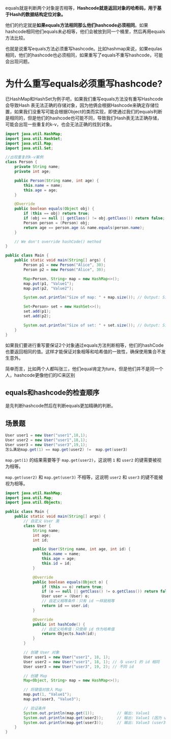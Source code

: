 equals就是判断两个对象是否相等，**Hashcode就是返回对象的哈希码，用于基于Hash的数据结构定位对象。**

他们的约定就是**如果equals方法相同那么他们hashcode必须相同**。如果hashcode相同他们equals未必相等，他们会被放到同一个桶里，然后再用equals方法比较。

也就是说重写equals方法必须重写hashcode。比如hashmap来说，如果equlas相同，他们的hashcode也必须相同，如果重写了equals不重写hashcode，可能会出现问题。

# 为什么重写equals必须重写hashcode?

已HashMap和HashSet为例子吧，如果我们重写equals方法没有重写Hashcode会导致Hash 表无法正确的存储对象，因为他俩会根据Hashcode来确定存储位置，如果我们没重写可能会根据Object的类而实现，即使通过我们的equals判断是相同的，但是他们的hashcode也可能不同，导致我们Hash表无法正确存储，可能会出现一些重复的k-v，也会无法正确的找到对象。

~~~java
import java.util.HashMap;
import java.util.HashSet;
import java.util.Map;
import java.util.Set;

//出现重复的k-v案例
class Person {
    private String name;
    private int age;

    public Person(String name, int age) {
        this.name = name;
        this.age = age;
    }

    @Override
    public boolean equals(Object obj) {
        if (this == obj) return true;
        if (obj == null || getClass() != obj.getClass()) return false;
        Person person = (Person) obj;
        return age == person.age && name.equals(person.name);
    }

    // We don't override hashCode() method
}

public class Main {
    public static void main(String[] args) {
        Person p1 = new Person("Alice", 30);
        Person p2 = new Person("Alice", 30);

        Map<Person, String> map = new HashMap<>();
        map.put(p1, "Value1");
        map.put(p2, "Value2");

        System.out.println("Size of map: " + map.size()); // Output: Size of map: 2

        Set<Person> set = new HashSet<>();
        set.add(p1);
        set.add(p2);

        System.out.println("Size of set: " + set.size()); // Output: Size of set: 2
    }
}
~~~



如果我们要进行重写要保证2个对象通过equals方法判断相等，他们的hashCode也要返回相同的值。这样才能保证对象相等和哈希值的一致性，确保使用集合不发生意外。

简单而言，比如两个人都叫张三，他们equal肯定为ture，但是他们并不是同一个人，hashcode更像他们的IC来区别

## equals和hashcode的检查顺序

是先判断hashcode然后在判断equals更加精确的判断。

## 场景题

~~~java
User user1 = new User("user1",18,1);
User user2 = new User("user1",18,1);
User user3 = new User("user3",19,1);
怎么满足map.get(1) == map.get(user2) !=  map.get(user3)
~~~

`map.get(1)` 的结果需要等于 `map.get(user2)`，这说明 `1` 和 `user2` 的键需要被视为相等。

`map.get(user2)` 和 `map.get(user3)` 不相等，这说明 `user2` 和 `user3` 的键不能被视为相等。

~~~java
import java.util.HashMap;
import java.util.Map;
import java.util.Objects;

public class Main {
    public static void main(String[] args) {
        // 自定义 User 类
        class User {
            String name;
            int age;
            int id;

            public User(String name, int age, int id) {
                this.name = name;
                this.age = age;
                this.id = id;
            }

            @Override
            public boolean equals(Object o) {
                if (this == o) return true;
                if (o == null || getClass() != o.getClass()) return false;
                User user = (User) o;
                // 自定义相等条件：只有 id 一样就相等
                return id == user.id;
            }

            @Override
            public int hashCode() {
                // 自定义哈希值：只使用 id 作为哈希值
                return Objects.hash(id);
            }
        }

        // 创建 User 对象
        User user1 = new User("user1", 18, 1);
        User user2 = new User("user1", 18, 1); // 与 user1 的 id 相同
        User user3 = new User("user3", 19, 2); // 不同 id

        // 创建 Map
        Map<Object, String> map = new HashMap<>();

        // 将键值对放入 Map
        map.put(1, "Value1");
        map.put(user3, "Value3");

        // 验证条件
        System.out.println(map.get(1));          // 输出: Value1
        System.out.println(map.get(user2));      // 输出: Value1 (因为 user2 的 id == 1，与键 1 相等)
        System.out.println(map.get(user3));      // 输出: Value3 (user3 的 id == 2，与键 1 不相等)
    }
}
~~~

